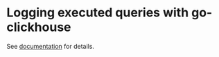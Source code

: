# Logging executed queries with go-clickhouse

See [documentation](https://clickhouse.uptrace.dev/guide/debugging.html) for details.
